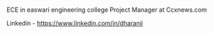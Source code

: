### 
 ECE in easwari engineering college
 Project Manager at Ccxnews.com
 
 
 Linkedin - https://www.linkedin.com/in/dharanii

<!--
**dharani1303/dharani1303** is a ✨ _special_ ✨ repository because its `README.md` (this file) appears on your GitHub profile.
 I’m currently learning ECE in easwari engineering college

-->
